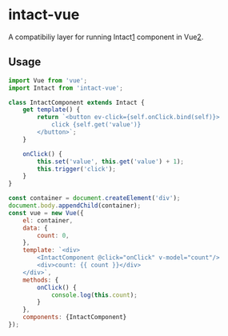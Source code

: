 # intact-vue

A compatibiliy layer for running Intact[1] component in Vue[2].

## Usage

```js
import Vue from 'vue';
import Intact from 'intact-vue';

class IntactComponent extends Intact {
    get template() {
        return `<button ev-click={self.onClick.bind(self)}>
            click {self.get('value')}
        </button>`;
    }

    onClick() {
        this.set('value', this.get('value') + 1);
        this.trigger('click');
    }
}

const container = document.createElement('div');
document.body.appendChild(container);
const vue = new Vue({
    el: container,
    data: {
        count: 0,
    },
    template: `<div>
        <IntactComponent @click="onClick" v-model="count"/>
        <div>count: {{ count }}</div>
    </div>`,
    methods: {
        onClick() {
            console.log(this.count);
        }
    },
    components: {IntactComponent}
});
```

[1]: http://javey.github.io/intact
[2]: https://vuejs.org
